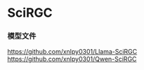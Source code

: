 # SciRGC
### 模型文件
https://github.com/xnlpy0301/Llama-SciRGC
https://github.com/xnlpy0301/Qwen-SciRGC
